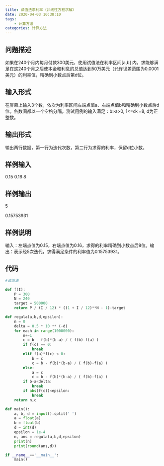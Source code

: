 ```yaml
---
title: 试值法求利率（非线性方程求解）
date: 2020-04-03 10:38:10
tags:
    - 计算方法
categories: 计算方法
---
```

## 问题描述
如果在240个月内每月付款300美元，使用试值法在利率区间[a,b] 内，求能够满足在这240个月之后使本金和利息的总值达到50万美元（允许误差范围为0.0001美元）的利率值，精确到小数点后第d位。

<!-- more -->

## 输入形式
在屏幕上输入3个数，依次为利率区间左端点值a、右端点值b和精确到小数点后d位。各数间都以一个空格分隔。测试用例的输入满足：b>a>0, 1<=d<=8, d为正整数。

## 输出形式
输出两行数据，第一行为迭代次数，第二行为求得的利率，保留d位小数。

## 样例输入
0.15 0.16 8

## 样例输出
5

0.15753931

## 样例说明
输入：左端点值为0.15，右端点值为0.16，求得的利率精确到小数点后8位。输出：表示经5次迭代，求得满足条件的利率值为0.15753931。

## 代码
``` python
#试值法

def f(I):
    P = 300
    N = 240
    target = 500000
    return P / (I / 12) * ((1 + I / 12)**N - 1)-target

def regula(a,b,d,epsilon):
    n = 0
    delta = 0.5 * 10 ** (-d)
    for each in range(1000000):
        n+=1
        c = b - f(b)*(b-a) / ( f(b)-f(a) )
        if f(c) == 0:
            break
        elif f(a)*f(c) < 0:
            b = c
            c = b - f(b)*(b-a) / ( f(b)-f(a) )
        else:
            a = c
            c = b - f(b)*(b-a) / ( f(b)-f(a) )
        if b-a<delta:
            break
        if abs(f(c))<epsilon:
            break
    return n,c

def main():
    a, b, d = input().split(' ')
    a = float(a)
    b = float(b)
    d = int(d)
    epsilon = 1e-4
    n, ans = regula(a,b,d,epsilon)
    print(n)
    print(round(ans,d))

if __name__=='__main__':
    main()
```